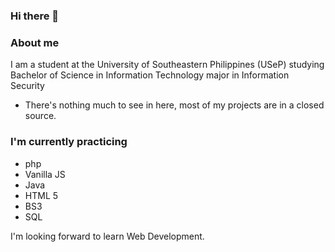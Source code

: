 ### Hi there 👋

### About me

I am a student at the University of Southeastern Philippines (USeP) studying Bachelor of Science in Information Technology major in Information Security
- There's nothing much to see in here, most of my projects are in a closed source.

### I'm currently practicing
- php
- Vanilla JS
- Java
- HTML 5
- BS3
- SQL


I'm looking forward to learn Web Development.

